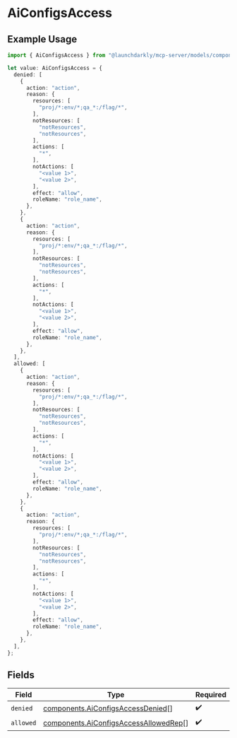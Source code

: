 # AiConfigsAccess

## Example Usage

```typescript
import { AiConfigsAccess } from "@launchdarkly/mcp-server/models/components";

let value: AiConfigsAccess = {
  denied: [
    {
      action: "action",
      reason: {
        resources: [
          "proj/*:env/*;qa_*:/flag/*",
        ],
        notResources: [
          "notResources",
          "notResources",
        ],
        actions: [
          "*",
        ],
        notActions: [
          "<value 1>",
          "<value 2>",
        ],
        effect: "allow",
        roleName: "role_name",
      },
    },
    {
      action: "action",
      reason: {
        resources: [
          "proj/*:env/*;qa_*:/flag/*",
        ],
        notResources: [
          "notResources",
          "notResources",
        ],
        actions: [
          "*",
        ],
        notActions: [
          "<value 1>",
          "<value 2>",
        ],
        effect: "allow",
        roleName: "role_name",
      },
    },
  ],
  allowed: [
    {
      action: "action",
      reason: {
        resources: [
          "proj/*:env/*;qa_*:/flag/*",
        ],
        notResources: [
          "notResources",
          "notResources",
        ],
        actions: [
          "*",
        ],
        notActions: [
          "<value 1>",
          "<value 2>",
        ],
        effect: "allow",
        roleName: "role_name",
      },
    },
    {
      action: "action",
      reason: {
        resources: [
          "proj/*:env/*;qa_*:/flag/*",
        ],
        notResources: [
          "notResources",
          "notResources",
        ],
        actions: [
          "*",
        ],
        notActions: [
          "<value 1>",
          "<value 2>",
        ],
        effect: "allow",
        roleName: "role_name",
      },
    },
  ],
};
```

## Fields

| Field                                                                                          | Type                                                                                           | Required                                                                                       | Description                                                                                    |
| ---------------------------------------------------------------------------------------------- | ---------------------------------------------------------------------------------------------- | ---------------------------------------------------------------------------------------------- | ---------------------------------------------------------------------------------------------- |
| `denied`                                                                                       | [components.AiConfigsAccessDenied](../../models/components/aiconfigsaccessdenied.md)[]         | :heavy_check_mark:                                                                             | N/A                                                                                            |
| `allowed`                                                                                      | [components.AiConfigsAccessAllowedRep](../../models/components/aiconfigsaccessallowedrep.md)[] | :heavy_check_mark:                                                                             | N/A                                                                                            |